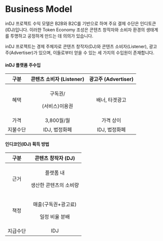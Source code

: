 # Business Model

inDJ 프로젝트 수익 모델은 B2B와 B2C를 기반으로 하며 주요 결제 수단은 인디토큰(IDJ)입니다. 이러한 Token Economy 조성은 콘텐츠 창작자와 소비자 환경의 생태계를 투명하고 공정하게 만드는 데 의의가 있습니다.

inDJ 프로젝트는 경제 주체자로 콘텐츠 창작자(DJ)와 콘텐츠 소비자(Listener), 광고주(Advertiser)가 있으며, 이들로부터 얻을 수 있는 세 가지의 수입원이 존재합니다.&#x20;

#### inDJ 플랫폼 주수입

|  구분  |     콘텐츠 소비자 (Listener)     | 광고주 (Advertiser) |
| :--: | :------------------------: | :--------------: |
|  혜택  | <p>구독권/</p><p>(서비스)이용권</p> |     배너, 타겟광고     |
|  가격  |          3,800월/월          |       가격 상이      |
| 지불수단 |          IDJ, 법정화폐         |     IDJ, 법정화폐    |

#### 인디코인(IDJ) 획득 방법

|  구분  |            콘텐츠 창작자 (DJ)           |
| :--: | :-------------------------------: |
|  근거  |  <p>플랫폼 내</p><p>생산한 콘텐츠의 소비량</p>  |
|  책정  | <p>매출(구독권+광고료)</p><p>일정 비율 분배</p> |
| 지급수단 |                IDJ                |

